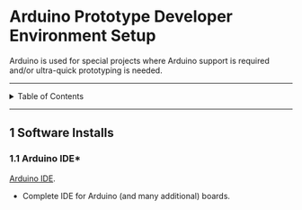 # Arduino Prototype Developer Environment Setup

Arduino is used for special projects where Arduino support is required and/or
ultra-quick prototyping is needed.

---

<details markdown="1">
  <summary>Table of Contents</summary>

- [1 Software Installs](#1-software-installs)
    - [1.1 Arduino IDE*](#11-arduino-ide)

</details>

---

## 1 Software Installs

### 1.1 Arduino IDE*

[Arduino IDE](https://www.arduino.cc/en/software).

- Complete IDE for Arduino (and many additional) boards.

